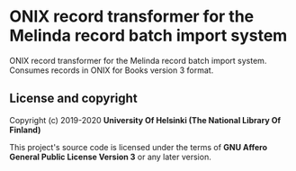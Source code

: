 # ONIX record transformer for the Melinda record batch import system

ONIX record transformer for the Melinda record batch import system. Consumes records in ONIX for Books version 3 format.

## License and copyright

Copyright (c) 2019-2020 **University Of Helsinki (The National Library Of Finland)**

This project's source code is licensed under the terms of **GNU Affero General Public License Version 3** or any later version.
